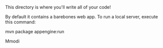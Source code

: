 This directory is where you'll write all of your code!

By default it contains a barebones web app. To run a local server, execute this
command:

mvn package appengine:run

Mmodi
